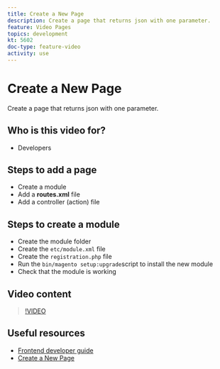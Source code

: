 ```yaml
---
title: Create a New Page
description: Create a page that returns json with one parameter.
feature: Video Pages
topics: development
kt: 5602
doc-type: feature-video
activity: use
---
```


# Create a New Page

Create a page that returns json with one parameter. 

## Who is this video for?

- Developers

## Steps to add a page

- Create a module
- Add a **routes.xml** file
- Add a controller (action) file

## Steps to create a module

- Create the module folder
- Create the `etc/module.xml` file
- Create the `registration.php` file
- Run the `bin/magento setup:upgrade`script to install the new module
- Check that the module is working

## Video content

>[!VIDEO](https://video.tv.adobe.com/v/35816?quality=12&learn=on)

## Useful resources

- [Frontend developer guide](https://devdocs.magento.com/guides/v2.4/frontend-dev-guide/bk-frontend-dev-guide.html)
- [Create a New Page](https://devdocs.magento.com/videos/fundamentals/create-a-new-page/)

